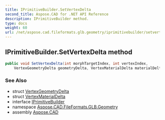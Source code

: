 ```yaml
---
title: IPrimitiveBuilder.SetVertexDelta
second_title: Aspose.CAD for .NET API Reference
description: IPrimitiveBuilder method. 
type: docs
weight: 60
url: /net/aspose.cad.fileformats.glb.geometry/iprimitivebuilder/setvertexdelta/
---
```

## IPrimitiveBuilder.SetVertexDelta method

```csharp
public void SetVertexDelta(int morphTargetIndex, int vertexIndex, 
    VertexGeometryDelta geometryDelta, VertexMaterialDelta materialDelta)
```

### See Also

* struct [VertexGeometryDelta](../../../aspose.cad.fileformats.glb.geometry.vertextypes/vertexgeometrydelta/)
* struct [VertexMaterialDelta](../../../aspose.cad.fileformats.glb.geometry.vertextypes/vertexmaterialdelta/)
* interface [IPrimitiveBuilder](../)
* namespace [Aspose.CAD.FileFormats.GLB.Geometry](../../../aspose.cad.fileformats.glb.geometry/)
* assembly [Aspose.CAD](../../../)


